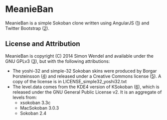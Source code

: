 MeanieBan
=========

MeanieBan is a simple Sokoban clone written using AngularJS ([1]) and Twitter Bootstrap ([2]). 

License and Attribution
-----------------------
MeanieBan is copyright (C) 2014 Simon Wendel and available under the GNU GPLv3 ([3]), but with the following attributions:

* The yoshi-32 and simple-32 Sokoban skins were produced by Borgar Þorsteinsson ([4]) and released under a Creative Commons 
  license ([5]). A copy of the license is in LICENSE_simple32_yoshi32.txt
* The level.data comes from the KDE4 version of KSokoban ([6]), which is released under the GNU General Public License v2. 
  It is an aggregate of levels from:
    * xsokoban 3.3c
    * MacSokoban 3.0.3
    * Sokoban 2.4

[1]: https://angularjs.org/                     "AngularJS"
[2]: http://getbootstrap.com/                   "Bootstrap"
[3]: https://www.gnu.org/licenses/gpl-3.0.txt   "GNU GPLv3"
[4]: http://borgar.net/                         "Borgar Þorsteinsson"
[5]: https://github.com/borgar/sokoban-skins/blob/master/LICENCE.txt    "License for yoshi-32 skin"
[6]: http://sourceforge.net/projects/ksokoban/  "KSokoban for KDE4"